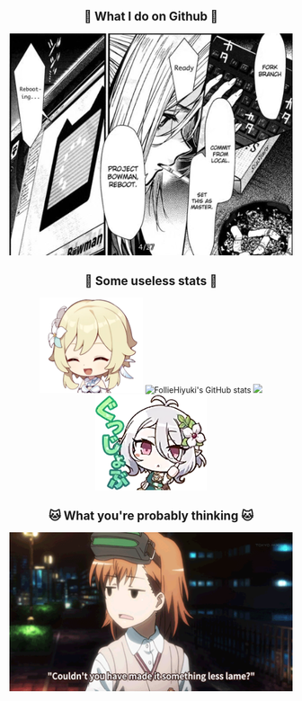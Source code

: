 <h2 align="center">🐋 What I do on Github 🐋</h2>

<p align="center">
  <img width="520" src="images/git_manga.png" alt="git in manga"/>
</p>

<h2 align="center">🐬 Some useless stats 🐬</h2>

<p align="center">
  <img height="170" src="images/lumine.png" alt="lumine"/>
  <img src="https://github-readme-stats.vercel.app/api/top-langs/?username=saifshahriar&langs_count=20&layout=compact&exclude_repo=saifshahriar.github.io&hide=javascript,css,makefile,roff&theme=tokyonight" alt="FollieHiyuki's GitHub stats"/>
  <img src="https://github-readme-stats.vercel.app/api?username=saifshahriar&show_icons=true&hide_rank=true&theme=tokyonight" />
  <img height="170" src="images/kokkoro_ok.png" alt="kokkoro_ok"/>
</p>

<h2 align="center">🐱 What you're probably thinking 🐱</h2>

<p align="center">
  <img width="520" src="images/banner.gif" alt="sighs"/>
</p>

